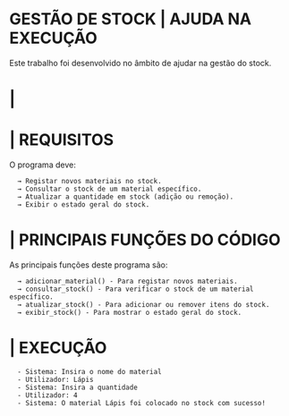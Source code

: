 <h1>GESTÃO DE STOCK | AJUDA NA EXECUÇÃO</h1>
<p> Este trabalho foi desenvolvido no âmbito de ajudar na gestão do stock. 

<h1> |  </h1>


<h1> | REQUISITOS </h1>

<p>   O programa deve: </p>
      
      → Registar novos materiais no stock.
      → Consultar o stock de um material específico.
      → Atualizar a quantidade em stock (adição ou remoção).
      → Exibir o estado geral do stock.

<h1> | PRINCIPAIS FUNÇÕES DO CÓDIGO </h1>

<p>As principais funções deste programa são: </p>
      
      → adicionar_material() - Para registar novos materiais.
      → consultar_stock() - Para verificar o stock de um material específico.
      → atualizar_stock() - Para adicionar ou remover itens do stock.
      → exibir_stock() - Para mostrar o estado geral do stock.

<h1> | EXECUÇÃO </h1>
      
      - Sistema: Insira o nome do material
      - Utilizador: Lápis
      - Sistema: Insira a quantidade
      - Utilizador: 4
      - Sistema: O material Lápis foi colocado no stock com sucesso!

